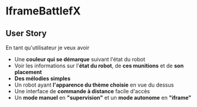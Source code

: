 # IframeBattlefX

## User Story

En tant qu'utilisateur je veux avoir
* Une **couleur qui se démarque** suivant l'état du robot
* Voir les informations sur l'**état du robot**, de **ces munitions** et de **son placement**
* **Des mélodies simples**
* Un robot ayant **l'apparence du thème choisie** en vue du dessus
* Une interface de **commande à distance** facile d'accès
* Un **mode manuel** en **"supervision"** et un **mode autonome** en **"iframe"**
